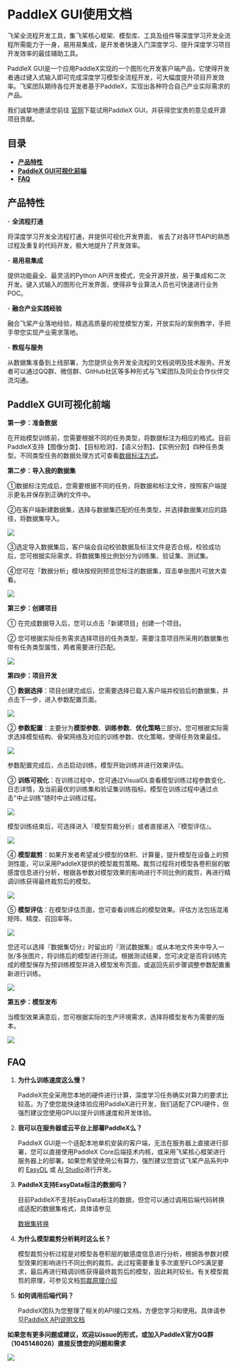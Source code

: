 # <a name="2">PaddleX GUI使用文档</a>

飞桨全流程开发工具，集飞桨核心框架、模型库、工具及组件等深度学习开发全流程所需能力于一身，易用易集成，是开发者快速入门深度学习、提升深度学习项目开发效率的最佳辅助工具。

PaddleX GUI是一个应用PaddleX实现的一个图形化开发客户端产品，它使得开发者通过键入式输入即可完成深度学习模型全流程开发，可大幅度提升项目开发效率。飞桨团队期待各位开发者基于PaddleX，实现出各种符合自己产业实际需求的产品。

我们诚挚地邀请您前往 [官网](https://www.paddlepaddle.org.cn/paddlex)下载试用PaddleX GUI，并获得您宝贵的意见或开源项目贡献。



## 目录

* <a href="#1">**产品特性**</a>
* <a href="#2">**PaddleX GUI可视化前端**</a>
* <a href="#4">**FAQ**</a>



## <a name="1">产品特性</a>

\-  **全流程打通**

将深度学习开发全流程打通，并提供可视化开发界面， 省去了对各环节API的熟悉过程及重复的代码开发，极大地提升了开发效率。

\-  **易用易集成**

提供功能最全、最灵活的Python API开发模式，完全开源开放，易于集成和二次开发。键入式输入的图形化开发界面，使得非专业算法人员也可快速进行业务POC。

\-  **融合产业实践经验**

融合飞桨产业落地经验，精选高质量的视觉模型方案，开放实际的案例教学，手把手带您实现产业需求落地。

\-  **教程与服务**

从数据集准备到上线部署，为您提供业务开发全流程的文档说明及技术服务。开发者可以通过QQ群、微信群、GitHub社区等多种形式与飞桨团队及同业合作伙伴交流沟通。



## <a name="2">PaddleX GUI可视化前端</a>

**第一步：准备数据**

在开始模型训练前，您需要根据不同的任务类型，将数据标注为相应的格式。目前PaddleX支持【图像分类】、【目标检测】、【语义分割】、【实例分割】四种任务类型。不同类型任务的数据处理方式可查看[数据标注方式](https://paddlex.readthedocs.io/zh_CN/latest/appendix/datasets.html)。

 

**第二步：导入我的数据集**

①数据标注完成后，您需要根据不同的任务，将数据和标注文件，按照客户端提示更名并保存到正确的文件中。

②在客户端新建数据集，选择与数据集匹配的任务类型，并选择数据集对应的路径，将数据集导入。

![](images/datasets1.jpg)

③选定导入数据集后，客户端会自动校验数据及标注文件是否合规，校验成功后，您可根据实际需求，将数据集按比例划分为训练集、验证集、测试集。

④您可在「数据分析」模块按规则预览您标注的数据集，双击单张图片可放大查看。

![](images/dataset2.jpg)

**第三步：创建项目**

① 在完成数据导入后，您可以点击「新建项目」创建一个项目。

② 您可根据实际任务需求选择项目的任务类型，需要注意项目所采用的数据集也带有任务类型属性，两者需要进行匹配。

![](images/project3.jpg)



**第四步：项目开发**

① **数据选择**：项目创建完成后，您需要选择已载入客户端并校验后的数据集，并点击下一步，进入参数配置页面。

![](images/project1.jpg)

② **参数配置**：主要分为**模型参数**、**训练参数**、**优化策略**三部分。您可根据实际需求选择模型结构、骨架网络及对应的训练参数、优化策略，使得任务效果最佳。

![](images/project2.jpg)

参数配置完成后，点击启动训练，模型开始训练并进行效果评估。

③ **训练可视化**：在训练过程中，您可通过VisualDL查看模型训练过程参数变化、日志详情，及当前最优的训练集和验证集训练指标。模型在训练过程中通过点击"中止训练"随时中止训练过程。

![](images/visualization1.jpg)

模型训练结束后，可选择进入『模型剪裁分析』或者直接进入『模型评估』。

![](images/visualization2.jpg)

④ **模型裁剪**：如果开发者希望减少模型的体积、计算量，提升模型在设备上的预测性能，可以采用PaddleX提供的模型裁剪策略。裁剪过程将对模型各卷积层的敏感度信息进行分析，根据各参数对模型效果的影响进行不同比例的裁剪，再进行精调训练获得最终裁剪后的模型。

![](images/visualization3.jpg)

⑤ **模型评估**：在模型评估页面，您可查看训练后的模型效果。评估方法包括混淆矩阵、精度、召回率等。

![](images/visualization4.jpg)

您还可以选择『数据集切分』时留出的『测试数据集』或从本地文件夹中导入一张/多张图片，将训练后的模型进行测试。根据测试结果，您可决定是否将训练完成的模型保存为预训练模型并进入模型发布页面，或返回先前步骤调整参数配置重新进行训练。

![](images/visualization5.jpg)



**第五步：模型发布**

当模型效果满意后，您可根据实际的生产环境需求，选择将模型发布为需要的版本。

![](images/publish.jpg)



## <a name="4">FAQ</a>

1. **为什么训练速度这么慢？**

   PaddleX完全采用您本地的硬件进行计算，深度学习任务确实对算力的要求比较高，为了使您能快速体验应用PaddleX进行开发，我们适配了CPU硬件，但强烈建议您使用GPU以提升训练速度和开发体验。

   

2. **我可以在服务器或云平台上部署PaddleX么？**

   PaddleX GUI是一个适配本地单机安装的客户端，无法在服务器上直接进行部署，您可以直接使用PaddleX Core后端技术内核，或采用飞桨核心框架进行服务器上的部署。如果您希望使用公有算力，强烈建议您尝试飞桨产品系列中的 [EasyDL](https://ai.baidu.com/easydl/) 或 [AI Studio](https://aistudio.baidu.com/aistudio/index)进行开发。

   

3. **PaddleX支持EasyData标注的数据吗？**

   目前PaddleX不支持EasyData标注的数据，但您可以通过调用后端代码转换成适配的数据集格式，具体请参见

   [数据集转换](https://paddlex.readthedocs.io/zh_CN/latest/appendix/how_to_convert_dataset.html)

   

4. **为什么模型裁剪分析耗时这么长？**

   模型裁剪分析过程是对模型各卷积层的敏感度信息进行分析，根据各参数对模型效果的影响进行不同比例的裁剪。此过程需要重复多次直至FLOPS满足要求，最后再进行精调训练获得最终裁剪后的模型，因此耗时较长。有关模型裁剪的原理，可参见文档[剪裁原理介绍]([https://paddlepaddle.github.io/PaddleSlim/algo/algo.html#2-%E5%8D%B7%E7%A7%AF%E6%A0%B8%E5%89%AA%E8%A3%81%E5%8E%9F%E7%90%86](https://paddlepaddle.github.io/PaddleSlim/algo/algo.html#2-卷积核剪裁原理))

   

5. **如何调用后端代码？**

   PaddleX团队为您整理了相关的API接口文档，方便您学习和使用。具体请参见[PaddleX API说明文档](https://paddlex.readthedocs.io/zh_CN/latest/apis/index.html)



**如果您有更多问题或建议，欢迎以issue的形式，或加入PaddleX官方QQ群（1045148026）直接反馈您的问题和需求**

![](images/QR.jpg)
